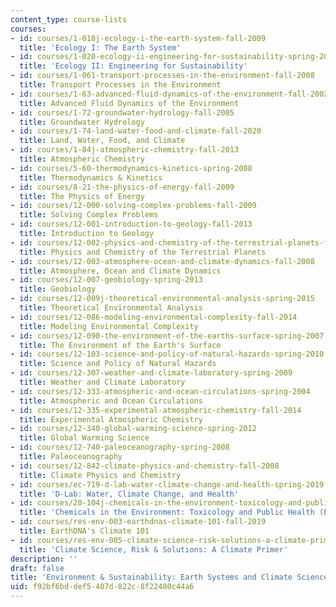 ```yaml
---
content_type: course-lists
courses:
- id: courses/1-018j-ecology-i-the-earth-system-fall-2009
  title: 'Ecology I: The Earth System'
- id: courses/1-020-ecology-ii-engineering-for-sustainability-spring-2008
  title: 'Ecology II: Engineering for Sustainability'
- id: courses/1-061-transport-processes-in-the-environment-fall-2008
  title: Transport Processes in the Environment
- id: courses/1-63-advanced-fluid-dynamics-of-the-environment-fall-2002
  title: Advanced Fluid Dynamics of the Environment
- id: courses/1-72-groundwater-hydrology-fall-2005
  title: Groundwater Hydrology
- id: courses/1-74-land-water-food-and-climate-fall-2020
  title: Land, Water, Food, and Climate
- id: courses/1-84j-atmospheric-chemistry-fall-2013
  title: Atmospheric Chemistry
- id: courses/5-60-thermodynamics-kinetics-spring-2008
  title: Thermodynamics & Kinetics
- id: courses/8-21-the-physics-of-energy-fall-2009
  title: The Physics of Energy
- id: courses/12-000-solving-complex-problems-fall-2009
  title: Solving Complex Problems
- id: courses/12-001-introduction-to-geology-fall-2013
  title: Introduction to Geology
- id: courses/12-002-physics-and-chemistry-of-the-terrestrial-planets-fall-2008
  title: Physics and Chemistry of the Terrestrial Planets
- id: courses/12-003-atmosphere-ocean-and-climate-dynamics-fall-2008
  title: Atmosphere, Ocean and Climate Dynamics
- id: courses/12-007-geobiology-spring-2013
  title: Geobiology
- id: courses/12-009j-theoretical-environmental-analysis-spring-2015
  title: Theoretical Environmental Analysis
- id: courses/12-086-modeling-environmental-complexity-fall-2014
  title: Modeling Environmental Complexity
- id: courses/12-090-the-environment-of-the-earths-surface-spring-2007
  title: The Environment of the Earth's Surface
- id: courses/12-103-science-and-policy-of-natural-hazards-spring-2010
  title: Science and Policy of Natural Hazards
- id: courses/12-307-weather-and-climate-laboratory-spring-2009
  title: Weather and Climate Laboratory
- id: courses/12-333-atmospheric-and-ocean-circulations-spring-2004
  title: Atmospheric and Ocean Circulations
- id: courses/12-335-experimental-atmospheric-chemistry-fall-2014
  title: Experimental Atmospheric Chemistry
- id: courses/12-340-global-warming-science-spring-2012
  title: Global Warming Science
- id: courses/12-740-paleoceanography-spring-2008
  title: Paleoceanography
- id: courses/12-842-climate-physics-and-chemistry-fall-2008
  title: Climate Physics and Chemistry
- id: courses/ec-719-d-lab-water-climate-change-and-health-spring-2019
  title: 'D-Lab: Water, Climate Change, and Health'
- id: courses/20-104j-chemicals-in-the-environment-toxicology-and-public-health-be-104j-spring-2005
  title: 'Chemicals in the Environment: Toxicology and Public Health (BE.104J)'
- id: courses/res-env-003-earthdnas-climate-101-fall-2019
  title: EarthDNA's Climate 101
- id: courses/res-env-005-climate-science-risk-solutions-a-climate-primer
  title: 'Climate Science, Risk & Solutions: A Climate Primer'
description: ''
draft: false
title: 'Environment & Sustainability: Earth Systems and Climate Science'
uid: f92bf6bd-def5-407d-822c-8f22480c44a6
---
```

